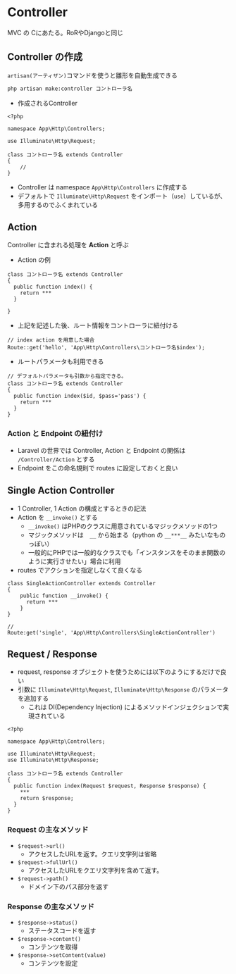 # Controller

MVC の Cにあたる。RoRやDjangoと同じ

## Controller の作成

`artisan(アーティザン)`コマンドを使うと雛形を自動生成できる

```sh
php artisan make:controller コントローラ名
```

- 作成されるController

```php:app/Http/Controllers/コントローラ名.php
<?php

namespace App\Http\Controllers;

use Illuminate\Http\Request;

class コントローラ名 extends Controller
{
    //
}
```

- Controller は namespace `App\Http\Controllers` に作成する
- デフォルトで `Illuminate\Http\Request` をインポート（`use`）しているが、多用するのでふくまれている

## Action

Controller に含まれる処理を **Action** と呼ぶ

- Action の例

```php:app/Http/Controllers/コントローラ名.php
class コントローラ名 extends Controller
{
  public function index() {
    return ***
  }

}
```

- 上記を記述した後、ルート情報をコントローラに紐付ける

```php:routes/web.php
// index action を用意した場合
Route::get('hello', 'App\Http\Controllers\コントローラ名$index');
```

- ルートパラメータも利用できる

```php:app/Http/Controllers/コントローラ名.php
// デフォルトパラメータも引数から指定できる。
class コントローラ名 extends Controller
{
  public function index($id, $pass='pass') {
    return ***
  }
}
```

### Action と Endpoint の紐付け

- Laravel の世界では Controller, Action と Endpoint の関係は `/Controller/Action` とする
- Endpoint をこの命名規則で routes に設定しておくと良い

## Single Action Controller

- 1 Controller, 1 Action の構成とするときの記法
- Action を `__invoke()` とする
  - `__invoke()` はPHPのクラスに用意されているマジックメソッドの1つ
  - マジックメソッドは　`__` から始まる（python の `__***__` みたいなものっぽい）
  - 一般的にPHPでは一般的なクラスでも「インスタンスをそのまま関数のように実行させたい」場合に利用
- routes でアクションを指定しなくて良くなる

```php:app/Http/Controllers/SingleActionController.php
class SingleActionController extends Controller
{
    public function __invoke() {
      return ***
    }
}
```

```php:routes/web.php
//
Route:get('single', 'App\Http\Controllers\SingleActionController')
```

## Request / Response

- request, response オブジェクトを使うためには以下のようにするだけで良い
- 引数に `Illuminate\Http\Request`, `Illuminate\Http\Response` のパラメータを追加する
  - これは DI(Dependency Injection) によるメソッドインジェクションで実現されている

```php:app/Http/Controllers/コントローラ名.php
<?php

namespace App\Http\Controllers;

use Illuminate\Http\Request;
use Illuminate\Http\Response;

class コントローラ名 extends Controller
{
  public function index(Request $request, Response $response) {
    ***
    return $response;
  }
}
```

### Request の主なメソッド

- `$request->url()`
  - アクセスしたURLを返す。クエリ文字列は省略
- `$request->fullUrl()`
  - アクセスしたURLをクエリ文字列を含めて返す。
- `$request->path()`
  - ドメイン下のパス部分を返す

### Response の主なメソッド

- `$response->status()`
  - ステータスコードを返す
- `$response->content()`
  - コンテンツを取得
- `$response->setContent(value)`
  - コンテンツを設定

